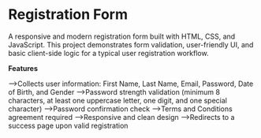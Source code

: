 # Registration Form

A responsive and modern registration form built with HTML, CSS, and JavaScript. This project demonstrates form validation, user-friendly UI, and basic client-side logic for a typical user registration workflow.

**Features**

-->Collects user information: First Name, Last Name, Email, Password, Date of Birth, and Gender 
-->Password strength validation (minimum 8 characters, at least one uppercase letter, one digit, and one special character) 
-->Password confirmation check 
-->Terms and Conditions agreement required 
-->Responsive and clean design 
-->Redirects to a success page upon valid registration
